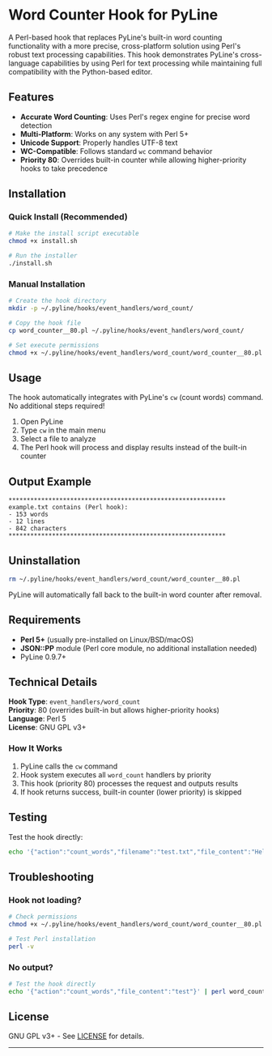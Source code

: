 # Word Counter Hook for PyLine

A Perl-based hook that replaces PyLine's built-in word counting functionality with a more precise, cross-platform solution using Perl's robust text processing capabilities.
This hook demonstrates PyLine's cross-language capabilities by using Perl for text processing while maintaining full compatibility with the Python-based editor.

## Features

- **Accurate Word Counting**: Uses Perl's regex engine for precise word detection
- **Multi-Platform**: Works on any system with Perl 5+
- **Unicode Support**: Properly handles UTF-8 text
- **WC-Compatible**: Follows standard `wc` command behavior
- **Priority 80**: Overrides built-in counter while allowing higher-priority hooks to take precedence

## Installation

### Quick Install (Recommended)
```bash
# Make the install script executable
chmod +x install.sh

# Run the installer
./install.sh
```

### Manual Installation
```bash
# Create the hook directory
mkdir -p ~/.pyline/hooks/event_handlers/word_count/

# Copy the hook file
cp word_counter__80.pl ~/.pyline/hooks/event_handlers/word_count/

# Set execute permissions
chmod +x ~/.pyline/hooks/event_handlers/word_count/word_counter__80.pl
```

##  Usage

The hook automatically integrates with PyLine's `cw` (count words) command. No additional steps required!

1. Open PyLine
2. Type `cw` in the main menu
3. Select a file to analyze
4. The Perl hook will process and display results instead of the built-in counter

## Output Example

```
************************************************************
example.txt contains (Perl hook):
- 153 words
- 12 lines  
- 842 characters
************************************************************
```

## Uninstallation

```bash
rm ~/.pyline/hooks/event_handlers/word_count/word_counter__80.pl
```

PyLine will automatically fall back to the built-in word counter after removal.

## Requirements

- **Perl 5+** (usually pre-installed on Linux/BSD/macOS)
- **JSON::PP** module (Perl core module, no additional installation needed)
- PyLine 0.9.7+

## Technical Details

**Hook Type**: `event_handlers/word_count`  
**Priority**: 80 (overrides built-in but allows higher-priority hooks)  
**Language**: Perl 5  
**License**: GNU GPL v3+  

### How It Works

1. PyLine calls the `cw` command
2. Hook system executes all `word_count` handlers by priority
3. This hook (priority 80) processes the request and outputs results
4. If hook returns success, built-in counter (lower priority) is skipped

## Testing

Test the hook directly:
```bash
echo '{"action":"count_words","filename":"test.txt","file_content":"Hello world\nThis is a test"}' | perl word_counter__80.pl
```

## Troubleshooting

### Hook not loading?
```bash
# Check permissions
chmod +x ~/.pyline/hooks/event_handlers/word_count/word_counter__80.pl

# Test Perl installation
perl -v
```

### No output?
```bash
# Test the hook directly
echo '{"action":"count_words","file_content":"test"}' | perl word_counter__80.pl
```

## License

GNU GPL v3+ - See [LICENSE](https://www.gnu.org/licenses/gpl-3.0.txt) for details.

---
